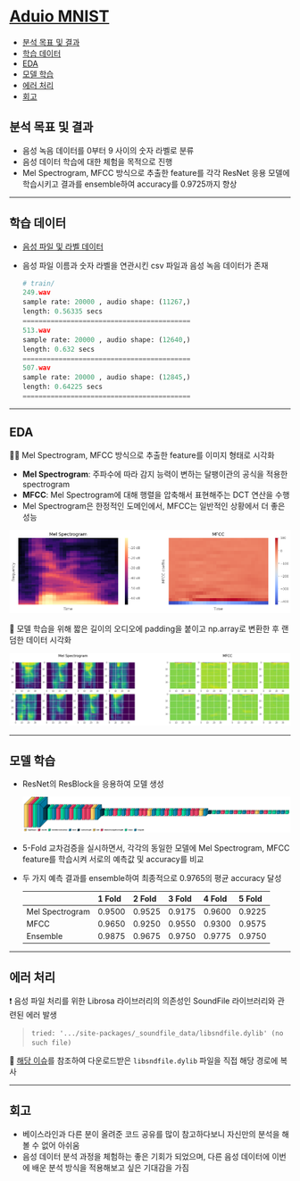 # [Aduio MNIST](https://dacon.io/competitions/official/235905/overview/description)
  - [분석 목표 및 결과](#분석-목표-및-결과)
  - [학습 데이터](#학습-데이터)
  - [EDA](#eda)
  - [모델 학습](#모델-학습)
  - [에러 처리](#에러-처리)
  - [회고](#회고)

## 분석 목표 및 결과

- 음성 녹음 데이터를 0부터 9 사이의 숫자 라벨로 분류
- 음성 데이터 학습에 대한 체험을 목적으로 진행
- Mel Spectrogram, MFCC 방식으로 추출한 feature를 각각 ResNet 응용 모델에 학습시키고
결과를 ensemble하여 accuracy를 0.9725까지 향상

---

## 학습 데이터

- [음성 파일 및 라벨 데이터](https://dacon.io/competitions/official/235905/data)
- 음성 파일 이름과 숫자 라벨을 연관시킨 csv 파일과 음성 녹음 데이터가 존재
    
    ```python
    # train/
    249.wav
    sample rate: 20000 , audio shape: (11267,)
    length: 0.56335 secs
    ==========================================
    513.wav
    sample rate: 20000 , audio shape: (12640,)
    length: 0.632 secs
    ==========================================
    507.wav
    sample rate: 20000 , audio shape: (12845,)
    length: 0.64225 secs
    ==========================================
    ```
    

---

## EDA

<aside>
🦻🏻 Mel Spectrogram, MFCC 방식으로 추출한 feature를 이미지 형태로 시각화

- **Mel Spectrogram**: 주파수에 따라 감지 능력이 변하는 달팽이관의 공식을 적용한 spectrogram
- **MFCC**: Mel Spectrogram에 대해 행렬을 압축해서 표현해주는 DCT 연산을 수행
- Mel Spectrogram은 한정적인 도메인에서, MFCC는 일반적인 상황에서 더 좋은 성능

![output.png](.images/output_1.png)

</aside>

<aside>
💨 모델 학습을 위해 짧은 길이의 오디오에 padding을 붙이고 np.array로 변환한 후 랜덤한 데이터 시각화

![output.png](.images/output_2.png)

</aside>

---

## 모델 학습

- ResNet의 ResBlock을 응용하여 모델 생성
    
    ![output.png](.images/output_3.png)
    
- 5-Fold 교차검증을 실시하면서, 각각의 동일한 모델에 Mel Spectrogram, MFCC feature를 학습시켜
서로의 예측값 및 accuracy를 비교
- 두 가지 예측 결과를 ensemble하여 최종적으로 0.9765의 평균 accuracy 달성
    
    
    |  | 1 Fold | 2 Fold | 3 Fold | 4 Fold | 5 Fold |
    | --- | --- | --- | --- | --- | --- |
    | Mel Spectrogram | 0.9500 | 0.9525 | 0.9175 | 0.9600 | 0.9225 |
    | MFCC | 0.9650 | 0.9250 | 0.9550 | 0.9300 | 0.9575 |
    | Ensemble | 0.9875 | 0.9675 | 0.9750 | 0.9775 | 0.9750 |

---

## 에러 처리

❗ 음성 파일 처리를 위한 Librosa 라이브러리의 의존성인 SoundFile 라이브러리와 관련된 에러 발생
> `tried: '.../site-packages/_soundfile_data/libsndfile.dylib' (no such file)`

🔧 [해당 이슈](https://github.com/bastibe/python-soundfile/issues/310#issuecomment-1024233084)를 참조하여 다운로드받은 `libsndfile.dylib` 파일을 직접 해당 경로에 복사

</aside>

</aside>

---

## 회고

- 베이스라인과 다른 분이 올려준 코드 공유를 많이 참고하다보니 자신만의 분석을 해볼 수 없어 아쉬움
- 음성 데이터 분석 과정을 체험하는 좋은 기회가 되었으며,
다른 음성 데이터에 이번에 배운 분석 방식을 적용해보고 싶은 기대감을 가짐